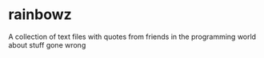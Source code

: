rainbowz
========

A collection of text files with quotes from friends in the programming world about stuff gone wrong
